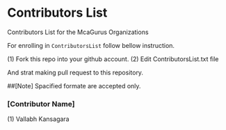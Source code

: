 # Contributors List
Contributors List for the McaGurus Organizations

For enrolling in `ContributorsList` follow bellow instruction.

(1) Fork this repo into your github account.
(2) Edit ContributorsList.txt file 


And strat making pull request to this repository.


##[Note]
Spacified formate are accepted only.

### [Contributor Name]
(1) Vallabh Kansagara
